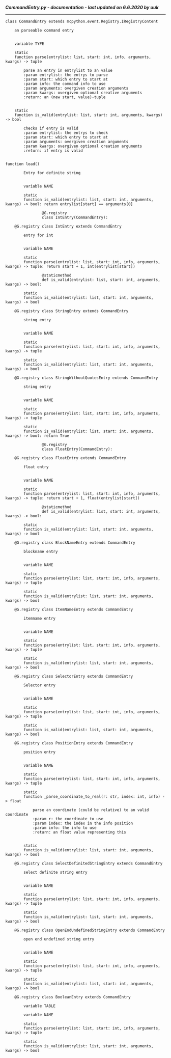 ***CommandEntry.py - documentation - last updated on 6.6.2020 by uuk***
___

    class CommandEntry extends mcpython.event.Registry.IRegistryContent
        
        an parseable command entry


        variable TYPE

        static
        function parse(entrylist: list, start: int, info, arguments, kwargs) -> tuple
            
            parse an entry in entrylist to an value
            :param entrylist: the entrys to parse
            :param start: which entry to start at
            :param info: the command info to use
            :param arguments: overgiven creation arguments
            :param kwargs: overgiven optional creative arguments
            :return: an (new start, value)-tuple


        static
        function is_valid(entrylist: list, start: int, arguments, kwargs) -> bool
            
            checks if entry is valid
            :param entrylist: the entrys to check
            :param start: which entry to start at
            :param arguments: overgiven creation arguments
            :param kwargs: overgiven optional creation arguments
            :return: if entry is valid


    function load()
            
            Entry for definite string


            variable NAME

            static
            function is_valid(entrylist: list, start: int, arguments, kwargs) -> bool: return entrylist[start] == arguments[0]
                    
                    @G.registry
                    class IntEntry(CommandEntry):

        @G.registry class IntEntry extends CommandEntry
            
            entry for int


            variable NAME

            static
            function parse(entrylist: list, start: int, info, arguments, kwargs) -> tuple: return start + 1, int(entrylist[start])
                    
                    @staticmethod
                    def is_valid(entrylist: list, start: int, arguments, kwargs) -> bool:

            static
            function is_valid(entrylist: list, start: int, arguments, kwargs) -> bool

        @G.registry class StringEntry extends CommandEntry
            
            string entry


            variable NAME

            static
            function parse(entrylist: list, start: int, info, arguments, kwargs) -> tuple

            static
            function is_valid(entrylist: list, start: int, arguments, kwargs) -> bool

        @G.registry class StringWithoutQuotesEntry extends CommandEntry
            
            string entry


            variable NAME

            static
            function parse(entrylist: list, start: int, info, arguments, kwargs) -> tuple

            static
            function is_valid(entrylist: list, start: int, arguments, kwargs) -> bool: return True
                    
                    @G.registry
                    class FloatEntry(CommandEntry):

        @G.registry class FloatEntry extends CommandEntry
            
            float entry


            variable NAME

            static
            function parse(entrylist: list, start: int, info, arguments, kwargs) -> tuple: return start + 1, float(entrylist[start])
                    
                    @staticmethod
                    def is_valid(entrylist: list, start: int, arguments, kwargs) -> bool:

            static
            function is_valid(entrylist: list, start: int, arguments, kwargs) -> bool

        @G.registry class BlockNameEntry extends CommandEntry
            
            blockname entry


            variable NAME

            static
            function parse(entrylist: list, start: int, info, arguments, kwargs) -> tuple

            static
            function is_valid(entrylist: list, start: int, arguments, kwargs) -> bool

        @G.registry class ItemNameEntry extends CommandEntry
            
            itemname entry


            variable NAME

            static
            function parse(entrylist: list, start: int, info, arguments, kwargs) -> tuple

            static
            function is_valid(entrylist: list, start: int, arguments, kwargs) -> bool

        @G.registry class SelectorEntry extends CommandEntry
            
            Selector entry


            variable NAME

            static
            function parse(entrylist: list, start: int, info, arguments, kwargs) -> tuple

            static
            function is_valid(entrylist: list, start: int, arguments, kwargs) -> bool

        @G.registry class PositionEntry extends CommandEntry
            
            position entry


            variable NAME

            static
            function parse(entrylist: list, start: int, info, arguments, kwargs) -> tuple

            static
            function _parse_coordinate_to_real(r: str, index: int, info) -> float
                
                parse an coordinate (could be relative) to an valid coordinate
                :param r: the coordinate to use
                :param index: the index in the info position
                :param info: the info to use
                :return: an float value representing this


            static
            function is_valid(entrylist: list, start: int, arguments, kwargs) -> bool

        @G.registry class SelectDefinitedStringEntry extends CommandEntry
            
            select definite string entry


            variable NAME

            static
            function parse(entrylist: list, start: int, info, arguments, kwargs) -> tuple

            static
            function is_valid(entrylist: list, start: int, arguments, kwargs) -> bool

        @G.registry class OpenEndUndefinedStringEntry extends CommandEntry
            
            open end undefined string entry


            variable NAME

            static
            function parse(entrylist: list, start: int, info, arguments, kwargs) -> tuple

            static
            function is_valid(entrylist: list, start: int, arguments, kwargs) -> bool

        @G.registry class BooleanEntry extends CommandEntry

            variable TABLE

            variable NAME

            static
            function parse(entrylist: list, start: int, info, arguments, kwargs) -> tuple

            static
            function is_valid(entrylist: list, start: int, arguments, kwargs) -> bool